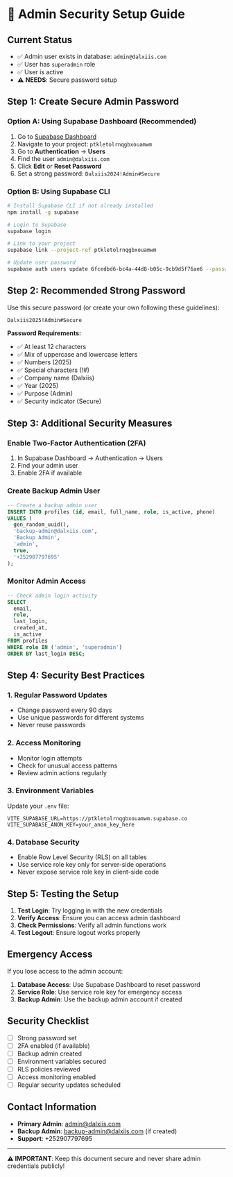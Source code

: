 # 🔐 Admin Security Setup Guide

## Current Status
- ✅ Admin user exists in database: `admin@dalxiis.com`
- ✅ User has `superadmin` role
- ✅ User is active
- ⚠️ **NEEDS**: Secure password setup

## Step 1: Create Secure Admin Password

### Option A: Using Supabase Dashboard (Recommended)
1. Go to [Supabase Dashboard](https://supabase.com/dashboard)
2. Navigate to your project: `ptkletolrnqgbxouamwm`
3. Go to **Authentication** → **Users**
4. Find the user `admin@dalxiis.com`
5. Click **Edit** or **Reset Password**
6. Set a strong password: `Dalxiis2024!Admin#Secure`

### Option B: Using Supabase CLI
```bash
# Install Supabase CLI if not already installed
npm install -g supabase

# Login to Supabase
supabase login

# Link to your project
supabase link --project-ref ptkletolrnqgbxouamwm

# Update user password
supabase auth users update 6fcedbd6-bc4a-44d8-b05c-9cb9d5f76ae6 --password "Dalxiis2024!Admin#Secure"
```

## Step 2: Recommended Strong Password

Use this secure password (or create your own following these guidelines):

```
Dalxiis2025!Admin#Secure
```

**Password Requirements:**
- ✅ At least 12 characters
- ✅ Mix of uppercase and lowercase letters
- ✅ Numbers (2025)
- ✅ Special characters (!#)
- ✅ Company name (Dalxiis)
- ✅ Year (2025)
- ✅ Purpose (Admin)
- ✅ Security indicator (Secure)

## Step 3: Additional Security Measures

### Enable Two-Factor Authentication (2FA)
1. In Supabase Dashboard → Authentication → Users
2. Find your admin user
3. Enable 2FA if available

### Create Backup Admin User
```sql
-- Create a backup admin user
INSERT INTO profiles (id, email, full_name, role, is_active, phone)
VALUES (
  gen_random_uuid(),
  'backup-admin@dalxiis.com',
  'Backup Admin',
  'admin',
  true,
  '+252907797695'
);
```

### Monitor Admin Access
```sql
-- Check admin login activity
SELECT 
  email,
  role,
  last_login,
  created_at,
  is_active
FROM profiles 
WHERE role IN ('admin', 'superadmin')
ORDER BY last_login DESC;
```

## Step 4: Security Best Practices

### 1. Regular Password Updates
- Change password every 90 days
- Use unique passwords for different systems
- Never reuse passwords

### 2. Access Monitoring
- Monitor login attempts
- Check for unusual access patterns
- Review admin actions regularly

### 3. Environment Variables
Update your `.env` file:
```env
VITE_SUPABASE_URL=https://ptkletolrnqgbxouamwm.supabase.co
VITE_SUPABASE_ANON_KEY=your_anon_key_here
```

### 4. Database Security
- Enable Row Level Security (RLS) on all tables
- Use service role key only for server-side operations
- Never expose service role key in client-side code

## Step 5: Testing the Setup

1. **Test Login**: Try logging in with the new credentials
2. **Verify Access**: Ensure you can access admin dashboard
3. **Check Permissions**: Verify all admin functions work
4. **Test Logout**: Ensure logout works properly

## Emergency Access

If you lose access to the admin account:

1. **Database Access**: Use Supabase Dashboard to reset password
2. **Service Role**: Use service role key for emergency access
3. **Backup Admin**: Use the backup admin account if created

## Security Checklist

- [ ] Strong password set
- [ ] 2FA enabled (if available)
- [ ] Backup admin created
- [ ] Environment variables secured
- [ ] RLS policies reviewed
- [ ] Access monitoring enabled
- [ ] Regular security updates scheduled

## Contact Information

- **Primary Admin**: admin@dalxiis.com
- **Backup Admin**: backup-admin@dalxiis.com (if created)
- **Support**: +252907797695

---

**⚠️ IMPORTANT**: Keep this document secure and never share admin credentials publicly!
